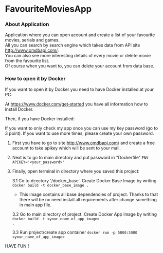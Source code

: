 # FavouriteMoviesApp

### About Application  

Application where you can open account and create a list of your favourite movies, serials and games.  
All you can search by search engine which takes data from API site http://www.omdbapi.com/.  
You can also see more interesting details of every movie or delete movie from the favourite list.  
Of course when you want to, you can delete your account from data base.

### How to open it by Docker

If you want to open it by Docker you need to have Docker installed at your PC.

At https://www.docker.com/get-started you have all information how to install Docker. 

Then, if you have Docker installed:

If you want to only check my app once you can use my key password (go to 3 point). 
If you want to use more times, please create your own password.

1. First you have to go to site http://www.omdbapi.com/ and create a free account to take apikey which will be 
   sent to your mail.
2. Next is to go to main directory and put password in "Dockerfile" <code>ENV APIKEY='<your_password>'</code>
3. Finally, open terminal in directory where you saved this project:
   
   3.1 Go to directory '/docker_base'. Create Docker Base Image by writing <code>docker build -t docker_base_image .</code>
      - This image contains all base dependencies of project. Thanks to that there will be no need install all requirements after change something in main app file. 
   
   3.2 Go to main directory of project. Create Docker App Image by writing <code>docker build -t <your_name_of_app_image> .</code>
   
   3.3 Run project/create app container <code>docker run -p 5000:5000 <your_name_of_app_image></code>   

HAVE FUN !

